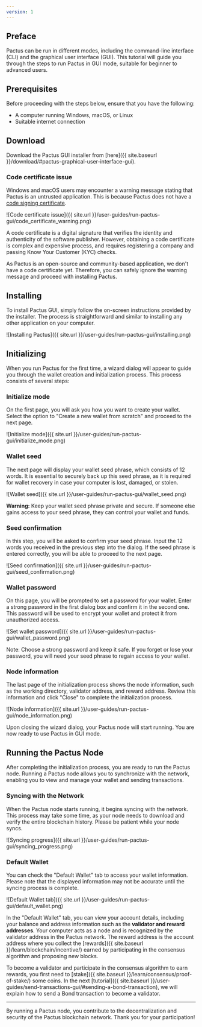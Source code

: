 ```yaml
---
version: 1
---
```


## Preface

Pactus can be run in different modes, including the command-line interface (CLI) and the graphical user interface (GUI).
This tutorial will guide you through the steps to run Pactus in GUI mode, suitable for beginner to advanced users.

## Prerequisites

Before proceeding with the steps below, ensure that you have the following:

- A computer running Windows, macOS, or Linux
- Suitable internet connection

## Download

Download the Pactus GUI installer from [here]({{ site.baseurl }}/download/#pactus-graphical-user-interface-gui).

### Code certificate issue

Windows and macOS users may encounter a warning message stating that Pactus is an untrusted application.
This is because Pactus does not have a
[code signing certificate](https://en.wikipedia.org/wiki/Code_signing).

![Code certificate issue]({{ site.url }}/user-guides/run-pactus-gui/code_certificate_warning.png)

A code certificate is a digital signature that verifies the identity and authenticity of the software publisher.
However, obtaining a code certificate is complex and expensive process, and requires registering a company and
passing Know Your Customer (KYC) checks.

As Pactus is an open-source and community-based application, we don't have a code certificate yet.
Therefore, you can safely ignore the warning message and proceed with installing Pactus.

## Installing

To install Pactus GUI, simply follow the on-screen instructions provided by the installer.
The process is straightforward and similar to installing any other application on your computer.

![Installing Pactus]({{ site.url }}/user-guides/run-pactus-gui/installing.png)

## Initializing

When you run Pactus for the first time, a wizard dialog will appear to guide you through the wallet creation and
initialization process. This process consists of several steps:

### Initialize mode

On the first page, you will ask you how you want to create your wallet.
Select the option to "Create a new wallet from scratch" and proceed to the next page.

![Initialize mode]({{ site.url }}/user-guides/run-pactus-gui/initialize_mode.png)

### Wallet seed

The next page will display your wallet seed phrase, which consists of 12 words.
It is essential to securely back up this seed phrase, as it is required for wallet recovery
in case your computer is lost, damaged, or stolen.

![Wallet seed]({{ site.url }}/user-guides/run-pactus-gui/wallet_seed.png)

**Warning:** Keep your wallet seed phrase private and secure.
If someone else gains access to your seed phrase, they can control your wallet and funds.

### Seed confirmation

In this step, you will be asked to confirm your seed phrase.
Input the 12 words you received in the previous step into the dialog.
If the seed phrase is entered correctly, you will be able to proceed to the next page.

![Seed confirmation]({{ site.url }}/user-guides/run-pactus-gui/seed_confirmation.png)

### Wallet password

On this page, you will be prompted to set a password for your wallet.
Enter a strong password in the first dialog box and confirm it in the second one.
This password will be used to encrypt your wallet and protect it from unauthorized access.

![Set wallet password]({{ site.url }}/user-guides/run-pactus-gui/wallet_password.png)

Note: Choose a strong password and keep it safe.
If you forget or lose your password, you will need your seed phrase to regain access to your wallet.

### Node information

The last page of the initialization process shows the node information, such as the working directory, validator address,
and reward address. Review this information and click "Close" to complete the initialization process.

![Node information]({{ site.url }}/user-guides/run-pactus-gui/node_information.png)

Upon closing the wizard dialog, your Pactus node will start running. You are now ready to use Pactus in GUI mode.

## Running the Pactus Node

After completing the initialization process, you are ready to run the Pactus node.
Running a Pactus node allows you to synchronize with the network, enabling you to view and manage your wallet and
sending transactions.

### Syncing with the Network

When the Pactus node starts running, it begins syncing with the network. This process may take some time,
as your node needs to download and verify the entire blockchain history.
Please be patient while your node syncs.

![Syncing progress]({{ site.url }}/user-guides/run-pactus-gui/syncing_progress.png)

### Default Wallet

You can check the "Default Wallet" tab to access your wallet information. Please note that the displayed
information may not be accurate until the syncing process is complete.

![Default Wallet tab]({{ site.url }}/user-guides/run-pactus-gui/default_wallet.png)

In the "Default Wallet" tab, you can view your account details, including your balance and
address information such as the **validator and reward addresses**.
Your computer acts as a node and is recognized by the validator address in the Pactus network.
The reward address is the account address where you collect the
[rewards]({{ site.baseurl }}/learn/blockchain/incentive/) earned by participating in
the consensus algorithm and proposing new blocks.

To become a validator and participate in the
consensus algorithm to earn rewards, you first need to
[stake]({{ site.baseurl }}/learn/consensus/proof-of-stake/) some coins. In the next
[tutorial]({{ site.baseurl }}/user-guides/send-transactions-gui/#sending-a-bond-transaction),
we will explain how to send a Bond transaction to become a validator.

---

By running a Pactus node, you contribute to the decentralization and security of the Pactus blockchain network.
Thank you for your participation!
